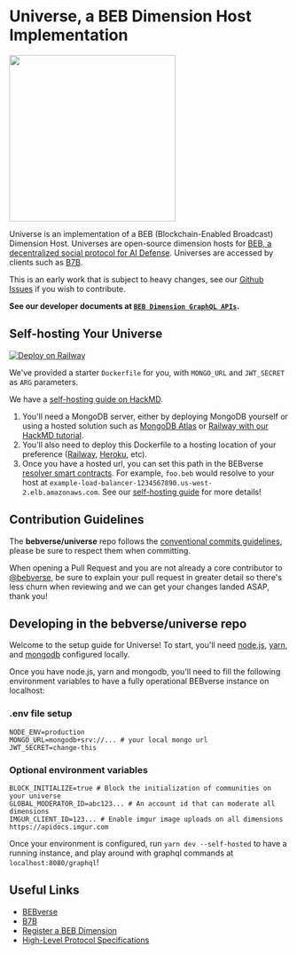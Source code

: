 # Universe, a BEB Dimension Host Implementation

<img src="./.misc/header.png" width="300" />

Universe is an implementation of a BEB (Blockchain-Enabled Broadcast) Dimension Host. Universes are open-source dimension hosts for [BEB, a decentralized social protocol for AI Defense](https://github.com/bebverse/protocol). Universes are accessed by clients such as [B7B](https://github.com/bebverse/b7b).

This is an early work that is subject to heavy changes, see our [Github Issues](https://github.com/bebverse/dimension/issues) if you wish to contribute.

**See our developer documents at [`BEB Dimension GraphQL APIs`](https://hackmd.io/@bebverse/graphql).**

## Self-hosting Your Universe

[![Deploy on Railway](https://railway.app/button.svg)](https://railway.app/new/template/_1eUPs)

We've provided a starter `Dockerfile` for you, with `MONGO_URL` and `JWT_SECRET` as `ARG` parameters.

We have a [self-hosting guide on HackMD](https://hackmd.io/@bebverse/selfhosting).

1. You'll need a MongoDB server, either by deploying MongoDB yourself or using a hosted solution such as [MongoDB Atlas](https://www.mongodb.com/cloud/atlas) or [Railway with our HackMD tutorial](https://hackmd.io/@bebverse/selfhosting).
2. You'll also need to deploy this Dockerfile to a hosting location of your preference ([Railway](https://railway.app), [Heroku](https://www.heroku.com/), etc).
3. Once you have a hosted url, you can set this path in the BEBverse [resolver smart contracts](https://github.com/bebverse/contracts). For example, `foo.beb` would resolve to your host at `example-load-balancer-1234567890.us-west-2.elb.amazonaws.com`. See our [self-hosting guide](https://hackmd.io/@bebverse/selfhosting) for more details!

## Contribution Guidelines

The **bebverse/universe** repo follows the [conventional commits guidelines](https://www.conventionalcommits.org/en/v1.0.0/#summary), please be sure to respect them when committing.

When opening a Pull Request and you are not already a core contributor to [@bebverse](https://github.com/bebverse), be sure to explain your pull request in greater detail so there's less churn when reviewing and we can get your changes landed ASAP, thank you!

## Developing in the bebverse/universe repo

Welcome to the setup guide for Universe! To start, you'll need [node.js](https://github.com/nvm-sh/nvm), [yarn](https://classic.yarnpkg.com/lang/en/docs/install/#mac-stable), and [mongodb](https://www.mongodb.com/docs/manual/tutorial/install-mongodb-on-os-x/) configured locally.

Once you have node.js, yarn and mongodb, you'll need to fill the following environment variables to have a fully operational BEBverse instance on localhost:

### .env file setup

```
NODE_ENV=production
MONGO_URL=mongodb+srv://... # your local mongo url
JWT_SECRET=change-this
```

### Optional environment variables

```
BLOCK_INITIALIZE=true # Block the initialization of communities on your universe
GLOBAL_MODERATOR_ID=abc123... # An account id that can moderate all dimensions
IMGUR_CLIENT_ID=123... # Enable imgur image uploads on all dimensions https://apidocs.imgur.com
```

Once your environment is configured, run `yarn dev --self-hosted` to have a running instance, and play around with graphql commands at `localhost:8080/graphql`!

## Useful Links

- [BEBverse](https://beb.xyz)
- [B7B](https://b7b.xyz)
- [Register a BEB Dimension](https://beb.domains)
- [High-Level Protocol Specifications](https://github.com/bebverse/protocol)
